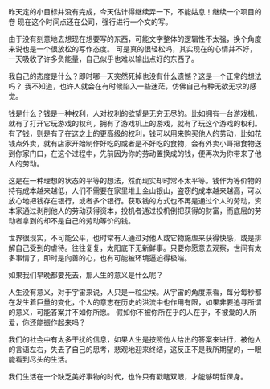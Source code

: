 昨天定的小目标并没有完成，今天估计得继续弄一下，不能姑息！继续一个项目的卷
现在这个时间点还在公司，强行进行一个文的写。

由于没有刻意地去想现在想要写的东西，可能文字整体的逻辑性不太强，换个角度来说也是一个很放松的写作态度。
可是真的很轻松吗，其实现在的心情并不好，一天吸收了许多负能量，自己似乎也难以输出点好的东西了。

我自己的态度是什么？即时哪一天突然死掉也没有什么遗憾？这是一个正常的想法吗？
我不知道，也许人就会在有时候陷入一些迷茫，仿佛自己有种无欲无求的感觉。

钱是什么？钱是一种权利，人对权利的欲望是无穷无尽的。比如拥有一台游戏机，就有了打开它玩游戏的权利，拥有了游戏机上的游戏，就有了玩这个游戏的权利。
有了钱，则是有了在这之上的更高级的权利，钱可以用来购买他人的劳动，比如花钱点外卖，就有店家开始制作好吃的或者是不好吃的食物，会有外卖小哥把食物送到你家门口，在这个过程中，先前因为你的劳动置换成的钱，便再次为你带来了他人的劳动。

这是在一种理想的状态的平等的想法，然而现实却时常不太平等。钱作为等价物的持有成本越来越低，人们不需要在家里堆上金山银山，盗窃的成本越来越高，可以放心地把钱存在银行，或者多个银行。获取钱的方式也不再是通过个人的劳动，资本家通过剥削他人的劳动获得资本，投机者通过投机倒把获得的财富，而底层的劳动者拿到的却不是自己的劳动等价的钱。

世界很现实，不可能公平，也时常有人通过对他人或它物施虐来获得快感，或是排解自己受到的虐待。往往复复，太阳底下无新鲜事。只要你愿意去观察，世间有太多事情了，即时是向善的心，也有可能被环境逼迫得极端。

如果我们早晚都要死去，那人生的意义是什么呢？

人生没有意义，对于宇宙来说，人只是一粒尘埃。从宇宙的角度来看，每分每秒都在发生着巨量的变化，个人的意志在历史的洪流中也作用有限，如果非要追寻所谓的意义，可能答案并不如你所愿。
假如你不被你所在乎的人在乎，不被爱的人所爱，你还能振作起来吗？

我们的社会中有太多干扰的信息，如果人生是按照他人给出的答案来进行，被他人的言语左右，失去了自己的思考，悲观地迎来终结，这反正不是我所期望的，一眼能看到尽头的生活。

我们生活在一个缺乏美好事物的时代，也许只有戳瞎双眼，才能够明哲保身。

